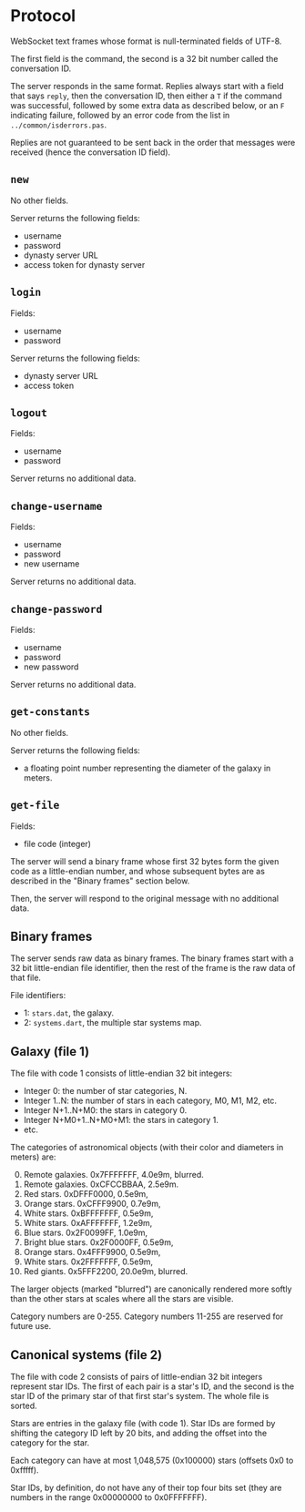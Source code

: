 # Protocol

WebSocket text frames whose format is null-terminated fields of UTF-8.

The first field is the command, the second is a 32 bit number called
the conversation ID.

The server responds in the same format. Replies always start with a
field that says `reply`, then the conversation ID, then either a `T`
if the command was successful, followed by some extra data as
described below, or an `F` indicating failure, followed by an error
code from the list in `../common/isderrors.pas`.

Replies are not guaranteed to be sent back in the order that messages
were received (hence the conversation ID field).


## `new`

No other fields.

Server returns the following fields:

 * username
 * password
 * dynasty server URL
 * access token for dynasty server


## `login`

Fields:

 * username
 * password

Server returns the following fields:

 * dynasty server URL
 * access token


## `logout`

Fields:

 * username
 * password

Server returns no additional data.


## `change-username`

Fields:

 * username
 * password
 * new username

Server returns no additional data.


## `change-password`

Fields:

 * username
 * password
 * new password

Server returns no additional data.


## `get-constants`

No other fields.

Server returns the following fields:

 * a floating point number representing the diameter of the
   galaxy in meters.


## `get-file`

Fields:

 * file code (integer)

The server will send a binary frame whose first 32 bytes form the
given code as a little-endian number, and whose subsequent bytes are
as described in the "Binary frames" section below.

Then, the server will respond to the original message with no
additional data.


## Binary frames

The server sends raw data as binary frames. The binary frames start
with a 32 bit little-endian file identifier, then the rest of the
frame is the raw data of that file.

File identifiers:

 * 1: `stars.dat`, the galaxy.
 * 2: `systems.dart`, the multiple star systems map.


## Galaxy (file 1)

The file with code 1 consists of little-endian 32 bit integers:

 * Integer 0: the number of star categories, N.
 * Integer 1..N: the number of stars in each category, M0, M1, M2, etc.
 * Integer N+1..N+M0: the stars in category 0.
 * Integer N+M0+1..N+M0+M1: the stars in category 1.
 * etc.

The categories of astronomical objects (with their color and diameters
in meters) are:

  0. Remote galaxies. 0x7FFFFFFF, 4.0e9m, blurred.
  1. Remote galaxies. 0xCFCCBBAA, 2.5e9m.
  2. Red stars. 0xDFFF0000, 0.5e9m,
  3. Orange stars. 0xCFFF9900, 0.7e9m,
  4. White stars. 0xBFFFFFFF, 0.5e9m,
  5. White stars. 0xAFFFFFFF, 1.2e9m,
  6. Blue stars. 0x2F0099FF, 1.0e9m,
  7. Bright blue stars. 0x2F0000FF, 0.5e9m,
  8. Orange stars. 0x4FFF9900, 0.5e9m,
  9. White stars. 0x2FFFFFFF, 0.5e9m,
 10. Red giants. 0x5FFF2200, 20.0e9m, blurred.

The larger objects (marked "blurred") are canonically rendered more
softly than the other stars at scales where all the stars are visible.

Category numbers are 0-255. Category numbers 11-255 are reserved for
future use.


## Canonical systems (file 2)

The file with code 2 consists of pairs of little-endian 32 bit
integers represent star IDs. The first of each pair is a star's ID,
and the second is the star ID of the primary star of that first star's
system. The whole file is sorted.

Stars are entries in the galaxy file (with code 1). Star IDs are
formed by shifting the category ID left by 20 bits, and adding the
offset into the category for the star.

Each category can have at most 1,048,575 (0x100000) stars (offsets 0x0
to 0xfffff).

Star IDs, by definition, do not have any of their top four bits set
(they are numbers in the range 0x00000000 to 0x0FFFFFFF).